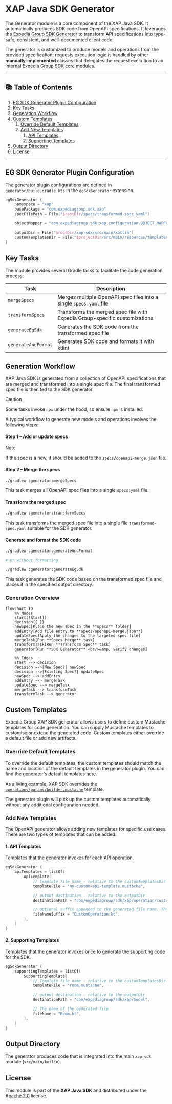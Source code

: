 # XAP Java SDK Generator
The Generator module is a core component of the XAP Java SDK. It automatically produces SDK code from OpenAPI specifications.
It leverages the [Expedia Group SDK Generator](https://github.com/ExpediaGroup/expediagroup-java-sdk/tree/feature/new-sdk-core/expediagroup-sdk-openapi-plugin) to transform API specifications into type-safe, consistent, and well-documented client code.

The generator is customized to produce models and operations from the provided specification; requests execution logic is handled by other **manually-implemented** classes that delegates the request execution to an internal [Expedia Group SDK](https://github.com/ExpediaGroup/expediagroup-java-sdk/tree/feature/new-sdk-core) core modules.

---

## 📚 Table of Contents

1. [EG SDK Generator Plugin Configuration](#eg-sdk-generator-plugin-configuration)
2. [Key Tasks](#key-tasks)
3. [Generation Workflow](#generation-workflow)
4. [Custom Templates](#custom-templates)
   1. [Override Default Templates](#override-default-templates)
   2. [Add New Templates](#add-new-templates)
      1. [API Templates](#1-api-templates)
      2. [Supporting Templates](#2-supporting-templates)
5. [Output Directory](#output-directory)
6. [License](#license)

---

## EG SDK Generator Plugin Configuration
The generator plugin configurations are defined in `generator/build.gradle.kts` in the `egSdkGenerator` extension.

```kts
egSdkGenerator {
    namespace = "xap"
    basePackage = "com.expediagroup.sdk.xap"
    specFilePath = File("$rootDir/specs/transformed-spec.yaml")

    objectMapper = "com.expediagroup.sdk.xap.configuration.OBJECT_MAPPER"

    outputDir = File("$rootDir/xap-sdk/src/main/kotlin")
    customTemplatesDir = File("$projectDir/src/main/resources/templates")
}
```

## Key Tasks
The module provides several Gradle tasks to facilitate the code generation process:

| Task                | Description                                                                |
|---------------------|----------------------------------------------------------------------------|
| `mergeSpecs`        | Merges multiple OpenAPI spec files into a single `specs.yaml` file         |
| `transformSpecs`    | Transforms the merged spec file with Expedia Group-specific customizations |
| `generateEgSdk`     | Generates the SDK code from the transformed spec file                      |
| `generateAndFormat` | Generates SDK code and formats it with ktlint                              |

## Generation Workflow
XAP Java SDK is generated from a collection of OpenAPI specifications that are merged and transformed into a single spec file.
The final transformed spec file is then fed to the SDK generator.

> [!CAUTION]
> Some tasks invoke `npx` under the hood, so ensure `npm` is installed.

A typical workflow to generate new models and operations involves the following steps:

#### Step 1 – Add or update specs

> [!NOTE]
> If the spec is a new, it should be added to the `specs/openapi-merge.json` file.

#### Step 2 – Merge the specs
```bash
./gradlew :generator:mergeSpecs
```

This task merges all OpenAPI spec files into a single `specs.yaml` file.

#### Transform the merged spec

```bash
./gradlew :generator:transformSpecs
```

This task transforms the merged spec file into a single file `transformed-spec.yaml` suitable for the SDK generator.
   
#### Generate and format the SDK code
```bash
./gradlew :generator:generateAndFormat

# Or without formatting

./gradlew :generator:generateEgSdk
```

This task generates the SDK code based on the transformed spec file and places it in the specified output directory.
   
### Generation Overview
```mermaid
flowchart TD
    %% Nodes
    start([Start])
    decision{{ }}
    newSpec[Place the new spec in the **specs** folder]
    addEntry[Add file entry to **specs/openapi-merge.json**]
    updateSpec[Apply the changes to the targeted spec file]
    mergeTask[Run **Specs Merge** task]
    transformTask[Run **Transform Spec** task]
    generator[Run **SDK Generator** <br/>&amp; verify changes]

    %% Edges
    start --> decision
    decision -->|New Spec?| newSpec
    decision -->|Existing Spec?| updateSpec
    newSpec --> addEntry
    addEntry --> mergeTask
    updateSpec --> mergeTask
    mergeTask --> transformTask
    transformTask --> generator
```

## Custom Templates

Expedia Group XAP SDK generator allows users to define custom Mustache templates for code generation.
You can supply Mustache templates to customise or extend the generated code. Custom templates either override a default file or add new artifacts.

### Override Default Templates
To override the default templates, the custom templates should match the name and location of the default templates in the generator plugin.
You can find the generator's default templates [here](https://github.com/ExpediaGroup/expediagroup-java-sdk/tree/feature/new-sdk-core/expediagroup-sdk-openapi-plugin/src/main/resources/templates)

As a living example, XAP SDK overrides the [`operations/params/builder.mustache`](src/main/resources/templates/operations/params/builder.mustache) template.

The generator plugin will pick up the custom templates automatically without any additional configuration needed.

### Add New Templates
The OpenAPI generator allows adding new templates for specific use cases. There are two types of templates that can be added:

#### 1. API Templates
Templates that the generator invokes for each API operation.

```kts
egSdkGenerator {
    apiTemplates = listOf(
        ApiTemplate(
            // Template file name - relative to the customTemplatesDir
            templateFile = "my-custom-api-template.mustache",

            // output destination - relative to the outputDir
            destinationPath = "com/expediagroup/sdk/xap/operation/custom",

            // Optional suffix appended to the generated file name. The base name is the operation name.
            fileNameSuffix = "CustomOperation.kt",
        ),
    )
}
```

#### 2. Supporting Templates
Templates that the generator invokes once to generate the supporting code for the SDK.

```kts
egSdkGenerator {
    supportingTemplates = listOf(
        SupportingTemplate(
            // Template file name - relative to the customTemplatesDir
            templateFile = "room.mustache",

            // output destination - relative to the outputDir
            destinationPath = "com/expediagroup/sdk/xap/model",

            // The name of the generated file
            fileName = "Room.kt",
        ),
    )
}
```

## Output Directory
The generator produces code that is integrated into the main `xap-sdk` module (`src/main/kotlin`).


## License
This module is part of the **XAP Java SDK** and distributed under the [Apache 2.0](../LICENSE) license.
